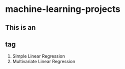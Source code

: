 # machine-learning-projects
## This is an <h2> tag
1. Simple Linear Regression
1. Multivariate Linear Regression
